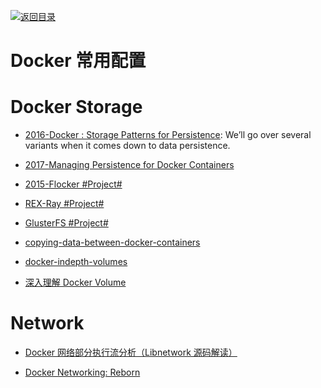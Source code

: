 [![返回目录](https://parg.co/UGo)](https://parg.co/b4z)

# Docker 常用配置

# Docker Storage

* [2016-Docker : Storage Patterns for Persistence](https://parg.co/Ur8): We’ll go over several variants when it comes down to data persistence.

* [2017-Managing Persistence for Docker Containers](https://thenewstack.io/methods-dealing-container-storage/)

* [2015-Flocker #Project#](https://github.com/ClusterHQ/flocker)

* [REX-Ray #Project#](https://github.com/thecodeteam/rexray)

* [GlusterFS #Project#](https://github.com/gluster/glusterfs)

- [copying-data-between-docker-containers](https://medium.com/@gchudnov/copying-data-between-docker-containers-26890935da3f)

- [docker-indepth-volumes](http://container42.com/2014/11/03/docker-indepth-volumes/)

- [深入理解 Docker Volume](http://dockone.io/article/128)

# Network

* [Docker 网络部分执行流分析（Libnetwork 源码解读）](http://dockone.io/article/1255)

- [Docker Networking: Reborn](http://www.container42.com/2015/10/30/docker-networking-reborn/)
